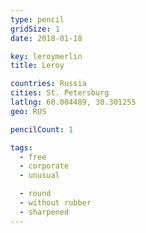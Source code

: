 ```yaml
---
type: pencil
gridSize: 1
date: 2018-01-18

key: leroymerlin
title: Leroy

countries: Russia
cities: St. Petersburg
latlng: 60.004489, 30.301255
geo: RUS

pencilCount: 1

tags:
  - free
  - corporate
  - unusual

  - round
  - without rubber
  - sharpened
---
```


